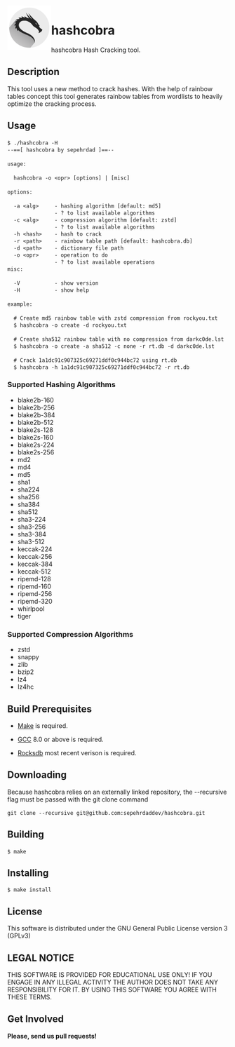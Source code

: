 <img align="left" width="100" height="100" src="/img.png">

# hashcobra

hashcobra Hash Cracking tool.

## Description

This tool uses a new method to crack hashes.
With the help of rainbow tables concept this tool generates rainbow tables
from wordlists to heavily optimize the cracking process.

## Usage

```
$ ./hashcobra -H
--==[ hashcobra by sepehrdad ]==--

usage:

  hashcobra -o <opr> [options] | [misc]

options:

  -a <alg>     - hashing algorithm [default: md5]
               - ? to list available algorithms
  -c <alg>     - compression algorithm [default: zstd]
               - ? to list available algorithms
  -h <hash>    - hash to crack
  -r <path>    - rainbow table path [default: hashcobra.db]
  -d <path>    - dictionary file path
  -o <opr>     - operation to do
               - ? to list available operations
misc:

  -V           - show version
  -H           - show help

example:

  # Create md5 rainbow table with zstd compression from rockyou.txt
  $ hashcobra -o create -d rockyou.txt

  # Create sha512 rainbow table with no compression from darkc0de.lst
  $ hashcobra -o create -a sha512 -c none -r rt.db -d darkc0de.lst

  # Crack 1a1dc91c907325c69271ddf0c944bc72 using rt.db
  $ hashcobra -h 1a1dc91c907325c69271ddf0c944bc72 -r rt.db

```

### Supported Hashing Algorithms

- blake2b-160
- blake2b-256
- blake2b-384
- blake2b-512
- blake2s-128
- blake2s-160
- blake2s-224
- blake2s-256
- md2
- md4
- md5
- sha1
- sha224
- sha256
- sha384
- sha512
- sha3-224
- sha3-256
- sha3-384
- sha3-512
- keccak-224
- keccak-256
- keccak-384
- keccak-512
- ripemd-128
- ripemd-160
- ripemd-256
- ripemd-320
- whirlpool
- tiger

### Supported Compression Algorithms

- zstd
- snappy
- zlib
- bzip2
- lz4
- lz4hc

## Build Prerequisites

- [Make](https://www.gnu.org/software/make/) is required.

- [GCC](https://gcc.gnu.org/) 8.0 or above is required.

- [Rocksdb](https://github.com/facebook/rocksdb) most recent verison is required.

## Downloading
Because hashcobra relies on an externally linked repository, the --recursive flag must be passed with the git clone command
```
git clone --recursive git@github.com:sepehrdaddev/hashcobra.git
```

## Building

```
$ make
```

## Installing

```
$ make install
```

## License

This software is distributed under the GNU General Public License version 3 (GPLv3)

## LEGAL NOTICE

THIS SOFTWARE IS PROVIDED FOR EDUCATIONAL USE ONLY! IF YOU ENGAGE IN ANY ILLEGAL ACTIVITY THE AUTHOR DOES NOT TAKE ANY RESPONSIBILITY FOR IT. BY USING THIS SOFTWARE YOU AGREE WITH THESE TERMS.

## Get Involved

**Please, send us pull requests!**
